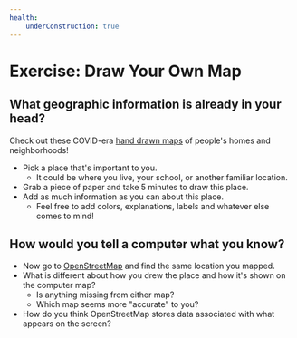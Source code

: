 ```yaml
---
health:
    underConstruction: true
---
```


# Exercise: Draw Your Own Map

## What geographic information is already in your head?

<aside>

Check out these COVID-era [hand drawn maps](https://www.bloomberg.com/features/2020-coronavirus-lockdown-neighborhood-maps/) of people's homes and neighborhoods! 

</aside>

* Pick a place that's important to you.
    * It could be where you live, your school, or another familiar location.
* Grab a piece of paper and take 5 minutes to draw this place.
* Add as much information as you can about this place.
    * Feel free to add colors, explanations, labels and whatever else comes to mind!



## How would you tell a computer what you know?

* Now go to [OpenStreetMap](https://www.openstreetmap.org/) and find the same location you mapped.
* What is different about how you drew the place and how it's shown on the computer map?
    * Is anything missing from either map?
    * Which map seems more "accurate" to you?
* How do you think OpenStreetMap stores data associated with what appears on the screen?


